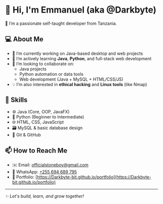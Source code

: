 # 👋 Hi, I'm Emmanuel (aka @Darkbyte)

🎯 I’m a passionate self-taught developer from Tanzania.

## 💻 About Me
- 🔭 I’m currently working on Java-based desktop and web projects
- 🌱 I’m actively learning **Java**, **Python**, and full-stack web development
- 🤝 I’m looking to collaborate on:
  - Java projects
  - Python automation or data tools
  - Web development (Java + MySQL + HTML/CSS/JS)
- 💡 I’m also interested in **ethical hacking** and **Linux tools** (like Nmap)

## 🧠 Skills
- ⚙️ Java (Core, OOP, JavaFX)
- 🐍 Python (Beginner to Intermediate)
- 🌐 HTML, CSS, JavaScript
- 🗃️ MySQL & basic database design
- 🧪 Git & GitHub

## 📫 How to Reach Me
- ✉️ Email: officialstoneboy@gmail.com
- 💬 WhatsApp: [+255 694 689 795](https://wa.me/qr/EDWZOOXW7P6PD1 )
- 🔗 Portfolio: [https://Darkbyte-bit.github.io/portfolio](https://Darkbyte-bit.github.io/portfolio)

---

_✨ Let's build, learn, and grow together!_
